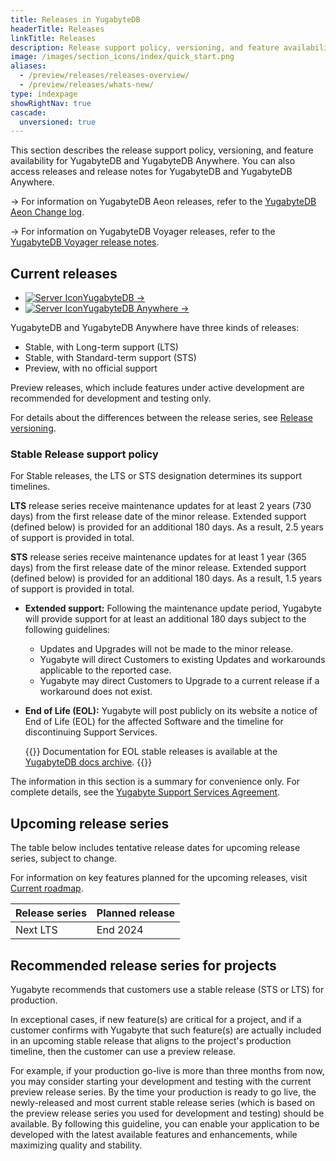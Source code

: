 ```yaml
---
title: Releases in YugabyteDB
headerTitle: Releases
linkTitle: Releases
description: Release support policy, versioning, and feature availability for YugabyteDB.
image: /images/section_icons/index/quick_start.png
aliases:
  - /preview/releases/releases-overview/
  - /preview/releases/whats-new/
type: indexpage
showRightNav: true
cascade:
  unversioned: true
---
```


This section describes the release support policy, versioning, and feature availability for YugabyteDB and YugabyteDB Anywhere. You can also access releases and release notes for YugabyteDB and YugabyteDB Anywhere.

-> For information on YugabyteDB Aeon releases, refer to the [YugabyteDB Aeon Change log](../yugabyte-cloud/release-notes/).

-> For information on YugabyteDB Voyager releases, refer to the [YugabyteDB Voyager release notes](../yugabyte-voyager/release-notes/).

## Current releases

<ul class="nav yb-pills">
  <li>
    <a href="ybdb-releases/">
        <img src="/icons/database.svg" alt="Server Icon"><span>YugabyteDB -></span>
    </a>
  </li>
  <li>
    <a href="yba-releases/">
        <img src="/icons/server.svg" alt="Server Icon"><span>YugabyteDB Anywhere -></span>
    </a>
  </li>
</ul>

YugabyteDB and YugabyteDB Anywhere have three kinds of releases:

- Stable, with Long-term support (LTS)
- Stable, with Standard-term support (STS)
- Preview, with no official support

Preview releases, which include features under active development are recommended for development and testing only.

For details about the differences between the release series, see [Release versioning](versioning/).

### Stable Release support policy

For Stable releases, the LTS or STS designation determines its support timelines.

**LTS** release series receive maintenance updates for at least 2 years (730 days) from the first release date of the minor release. Extended support (defined below) is provided for an additional 180 days. As a result, 2.5 years of support is provided in total.

**STS** release series receive maintenance updates for at least 1 year (365 days) from the first release date of the minor release. Extended support (defined below) is provided for an additional 180 days. As a result, 1.5 years of support is provided in total.

- **Extended support:** Following the maintenance update period, Yugabyte will provide support for at least an additional 180 days subject to the following guidelines:
  - Updates and Upgrades will not be made to the minor release.
  - Yugabyte will direct Customers to existing Updates and workarounds applicable to the reported case.
  - Yugabyte may direct Customers to Upgrade to a current release if a workaround does not exist.
- **End of Life (EOL):** Yugabyte will post publicly on its website a notice of End of Life (EOL) for the affected Software and the timeline for discontinuing Support Services.

  {{<note title="Archived docs available">}}
Documentation for EOL stable releases is available at the [YugabyteDB docs archive](https://docs-archive.yugabyte.com/).
  {{</note>}}

The information in this section is a summary for convenience only. For complete details, see the [Yugabyte Support Services Agreement](https://www.yugabyte.com/yugabyte-software-support-services-agreement/).

## Upcoming release series

The table below includes tentative release dates for upcoming release series, subject to change.

For information on key features planned for the upcoming releases, visit [Current roadmap](https://github.com/yugabyte/yugabyte-db#current-roadmap).

| Release series | Planned release |
| :------------- | :-------------- |
| Next LTS    | End 2024       |

## Recommended release series for projects

Yugabyte recommends that customers use a stable release (STS or LTS) for production.

In exceptional cases, if new feature(s) are critical for a project, and if a customer confirms with Yugabyte that such feature(s) are actually included in an upcoming stable release that aligns to the project's production timeline, then the customer can use a preview release.

For example, if your production go-live is more than three months from now, you may consider starting your development and testing with the current preview release series. By the time your production is ready to go live, the newly-released and most current stable release series (which is based on the preview release series you used for development and testing) should be available. By following this guideline, you can enable your application to be developed with the latest available features and enhancements, while maximizing quality and stability.
